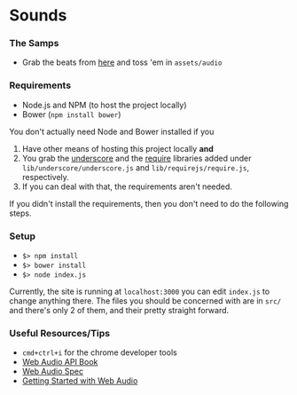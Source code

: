# Sounds

### The Samps
- Grab the beats from [here](http://www.analoguedrums.com/details-bm.php) and toss 'em in `assets/audio`

### Requirements
- Node.js and NPM (to host the project locally)
- Bower (`npm install bower`)

You don't actually need Node and Bower installed if you
1. Have other means of hosting this project locally **and**
2. You grab the [underscore](http://www.underscorejs.com/underscore.js) and the [require](http://requirejs.org/docs/release/2.1.6/comments/require.js) libraries added under `lib/underscore/underscore.js` and `lib/requirejs/require.js`, respectively.
3. If you can deal with that, the requirements aren't needed.

If you didn't install the requirements, then you don't need to do the following steps.

### Setup
- `$> npm install`
- `$> bower install`
- `$> node index.js`

Currently, the site is running at `localhost:3000` you can edit `index.js` to change anything there.
The files you should be concerned with are in `src/` and there's only 2 of them, and their pretty
straight forward.

### Useful Resources/Tips
- `cmd+ctrl+i` for the chrome developer tools
- [Web Audio API Book](http://chimera.labs.oreilly.com/books/1234000001552/pr01.html)
- [Web Audio Spec](https://dvcs.w3.org/hg/audio/raw-file/tip/webaudio/specification.html)
- [Getting Started with Web Audio](http://www.html5rocks.com/en/tutorials/webaudio/intro)
